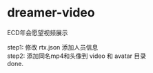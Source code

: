 dreamer-video
=============

ECD年会愿望视频展示

step1: 修改 rtx.json 添加人员信息  
step2: 添加同名mp4和头像到 video 和 avatar 目录  
done.